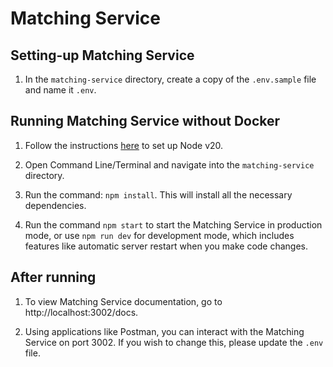 # Matching Service

## Setting-up Matching Service

1. In the `matching-service` directory, create a copy of the `.env.sample` file and name it `.env`.

## Running Matching Service without Docker

1. Follow the instructions [here](https://nodejs.org/en/download/package-manager) to set up Node v20.

2. Open Command Line/Terminal and navigate into the `matching-service` directory.

3. Run the command: `npm install`. This will install all the necessary dependencies.

4. Run the command `npm start` to start the Matching Service in production mode, or use `npm run dev` for development mode, which includes features like automatic server restart when you make code changes.

## After running

1. To view Matching Service documentation, go to http://localhost:3002/docs.

2. Using applications like Postman, you can interact with the Matching Service on port 3002. If you wish to change this, please update the `.env` file.
